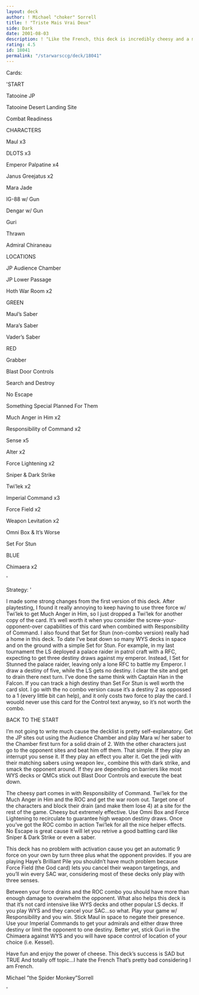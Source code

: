 ```yaml
---
layout: deck
author: ! Michael "choker" Sorrell
title: ! "Triste Mais Vrai Deux"
side: Dark
date: 2001-08-03
description: ! "Like the French, this deck is incredibly cheesy and a modified version of its first counterpart.  (Title=Sad but True II"
rating: 4.5
id: 18041
permalink: "/starwarsccg/deck/18041"
---
```

Cards: 

'START 

Tatooine JP 

Tatooine Desert Landing Site 

Combat Readiness 


CHARACTERS 

Maul x3 

DLOTS x3 

Emperor Palpatine x4 

Janus Greejatus x2 

Mara Jade 

IG-88 w/ Gun 

Dengar w/ Gun 

Guri 

Thrawn 

Admiral Chiraneau 


LOCATIONS 

JP Audience Chamber 

JP Lower Passage 

Hoth War Room x2 


GREEN 

Maul’s Saber 

Mara’s Saber 

Vader’s Saber 


RED 

Grabber 

Blast Door Controls 

Search and Destroy 

No Escape 

Something Special Planned For Them 

Much Anger in Him x2 

Responsibility of Command x2 

Sense x5 

Alter x2 

Force Lightening x2 

Sniper & Dark Strike 

Twi’lek x2 

Imperial Command x3 

Force Field x2 

Weapon Levitation x2 

Omni Box & It’s Worse

Set For Stun


BLUE 

Chimaera x2  

'

Strategy: '

I made some strong changes from the first version of this deck.  After playtesting, I found it really annoying to keep having to use three force w/ Twi’lek to get Much Anger in Him, so I just dropped a Twi’lek for another copy of the card.  It’s well worth it when you consider the screw-your-opponent-over capabilities of this card when combined with Responsibility of Command.  I also found that Set for Stun (non-combo version) really had a home in this deck.  To date I’ve beat down so many WYS decks in space and on the ground with a simple Set for Stun.  For example, in my last tournament the LS deployed a palace raider in patrol craft with a RFC, expecting to get three destiny draws against my emperor.  Instead, I Set for Stunned the palace raider, leaving only a lone RFC to battle my Emperor.  I draw a destiny of five, while the LS gets no destiny. I clear the site and get to drain there next turn.  I’ve done the same think with Captain Han in the Falcon.  If you can track a high destiny than Set For Stun is well worth the card slot.  I go with the no combo version cause it’s a destiny 2 as oppossed to a 1 (every little bit can help), and it only costs two force to play the card.  I wouold never use this card for the Control text anyway, so it’s not worth the combo.


BACK TO THE START

I’m not going to write much cause the decklist is pretty self-explanatory. Get the JP sites out using the Audience Chamber and play Mara w/ her saber to the Chamber first turn for a solid drain of 2. With the other characters just go to the opponent sites and beat him off them. That simple. If they play an interrupt you sense it. If they play an effect you alter it. Get the jedi with their matching sabers using weapon lev., combine this with dark strike, and smack the opponent around. If they are depending on barriers like most WYS decks or QMCs stick out Blast Door Controls and execute the beat down. 


The cheesy part comes in with Responsibility of Command. Twi’lek for the Much Anger in Him and the ROC and get the war room out. Target one of the characters and block their drain (and make them lose 4) at a site for the rest of the game. Cheesy but extremely effective. Use Omni Box and Force Lightening to recirculate to guarantee high weapon destiny draws. Once you’ve got the ROC combo in action Twi’lek for all the nice helper effects. No Escape is great cause it will let you retrive a good battling card like Sniper & Dark Strike or even a saber. 


This deck has no problem with activation cause you get an automatic 9 force on your own by turn three plus what the opponent provides. If you are playing Haye’s Brilliant Pile you shouldn’t have much problem because Force Field (the God card) lets you cancel their weapon targetings, and you’ll win every SAC war, considering most of these decks only play with three senses. 


Between your force drains and the ROC combo you should have more than enough damage to overwhelm the opponent. What also helps this deck is that it’s not card intensive like WYS decks and other popular LS decks. If you play WYS and they cancel your SAC...so what. Play your game w/ Responsibility and you win. Stick Maul in space to negate their presence. Use your Imperial Commands to get your admirals and either draw three destiny or limit the opponent to one destiny. Better yet, stick Guri in the Chimaera against WYS and you will have space control of location of your choice (i.e. Kessel). 


Have fun and enjoy the power of cheese. This deck’s success is SAD but TRUE  And totally off topic...I hate the French  That’s pretty bad considering I am French.


Michael ”the Spider Monkey”Sorrell  

'
